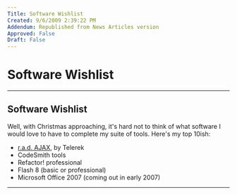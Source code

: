 ```yaml
---
Title: Software Wishlist
Created: 9/6/2009 2:39:22 PM
Addendum: Republished from News Articles version
Approved: False
Draft: False
---
```

# Software Wishlist

---

## Software Wishlist


Well, with Christmas approaching, it's hard not to think of what software I would love to have to complete my suite of tools. Here's my top 10ish:


- [r.a.d. AJAX](http://www.telerik.com/products/ajax/r.a.d.ajax.aspx?gad=CMKQ0uoDEgit40-D1s3CphiF1bL_AyCmz_sU), by Telerek
- CodeSmith tools
- Refactor! professional
- Flash 8 (basic or professional)
- Microsoft Office 2007 (coming out in early 2007)





---

